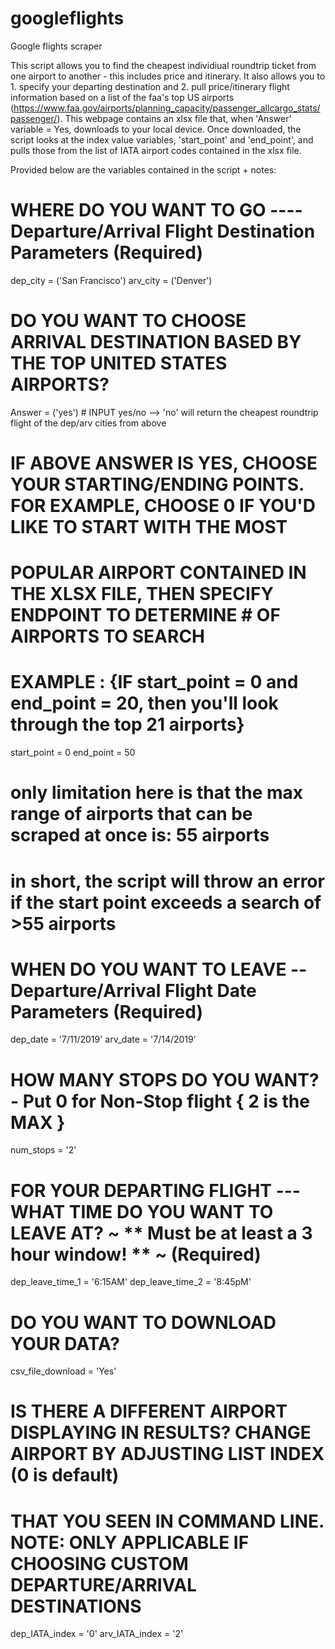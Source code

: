 # googleflights
Google flights scraper

This script allows you to find the cheapest individiual roundtrip ticket from one airport to another - this includes price and itinerary. It also allows you to 1. specify your departing destination and 2. pull price/itinerary flight information based on a list of the faa's top US airports (https://www.faa.gov/airports/planning_capacity/passenger_allcargo_stats/passenger/). This webpage contains an xlsx file that, when 'Answer' variable = Yes, downloads to your local device. Once downloaded, the script looks at the index value variables, 'start_point' and 'end_point', and pulls those from the list of IATA airport codes contained in the xlsx file.

Provided below are the variables contained in the script + notes:

# WHERE DO YOU WANT TO GO ---- Departure/Arrival Flight Destination Parameters (Required)
dep_city = ('San Francisco')
arv_city = ('Denver') 

# DO YOU WANT TO CHOOSE ARRIVAL DESTINATION BASED BY THE TOP UNITED STATES AIRPORTS?
Answer = ('yes') # INPUT yes/no --> 'no' will return the cheapest roundtrip flight of the dep/arv cities from above

# IF ABOVE ANSWER IS YES, CHOOSE YOUR STARTING/ENDING POINTS. FOR EXAMPLE, CHOOSE 0 IF YOU'D LIKE TO START WITH THE MOST
# POPULAR AIRPORT CONTAINED IN THE XLSX FILE, THEN SPECIFY ENDPOINT TO DETERMINE # OF AIRPORTS TO SEARCH
# EXAMPLE : {IF start_point = 0 and end_point = 20, then you'll look through the top 21 airports}
start_point = 0
end_point   = 50 
# only limitation here is that the max range of airports that can be scraped at once is: 55 airports
# in short, the script will throw an error if the start point exceeds a search of >55 airports

# WHEN DO YOU WANT TO LEAVE -- Departure/Arrival Flight Date Parameters (Required)
dep_date = '7/11/2019'
arv_date = '7/14/2019'

# HOW MANY STOPS DO YOU WANT? - Put 0 for Non-Stop flight { 2 is the MAX }
num_stops = '2'

# FOR YOUR DEPARTING FLIGHT --- WHAT TIME DO YOU WANT TO LEAVE AT? ~ ** Must be at least a 3 hour window! ** ~ (Required)
dep_leave_time_1 = '6:15AM'
dep_leave_time_2  = '8:45pM'

# DO YOU WANT TO DOWNLOAD YOUR DATA?
csv_file_download = 'Yes'

# IS THERE A DIFFERENT AIRPORT DISPLAYING IN RESULTS? CHANGE AIRPORT BY ADJUSTING LIST INDEX (0 is default) 
# THAT YOU SEEN IN COMMAND LINE. NOTE: ONLY APPLICABLE IF CHOOSING CUSTOM DEPARTURE/ARRIVAL DESTINATIONS
dep_IATA_index = '0'
arv_IATA_index = '2'
